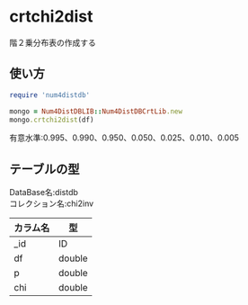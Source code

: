 crtchi2dist
===========
階２乗分布表の作成する

## 使い方

```ruby
require 'num4distdb'

mongo = Num4DistDBLIB::Num4DistDBCrtLib.new
mongo.crtchi2dist(df)
```
有意水準:0.995、0.990、0.950、0.050、0.025、0.010、0.005


## テーブルの型

  DataBase名:distdb  
  コレクション名:chi2inv  

  |カラム名|型     |
  |--------|------|
  |_id     |ID    |
  |df      |double|
  |p       |double|
  |chi     |double|

